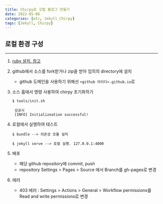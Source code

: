 ```yaml
---
title: Chirpy로 깃헙 블로그 만들기
date: 2022-05-06
categories: [etc, Jekyll_Chirpy]
tags: [Jekyll, Chirpy]
---
```


## 로컬 환경 구성

---

1. [ruby 설치. 참고](https://jekyllrb.com/docs/installation/)

2. github에서 소스를 fork받거나 zip을 받아 임의의 directory에 설치
   - github 도메인을 사용하기 위해선 `<github 아이디>.github.io`로
3. 소스 홈에서 명령 사용하여 chirpy 초기화하기

   ```shell
   $ tools/init.sh

    성공시
    [INFO] Initializeation successful!
   ```

4. 로컬에서 실행하여 테스트

   ```shell
   $ bundle --> 의존성 모듈 설치

   $ jekyll serve --> 로컬 실행. 127.0.0.1:4000
   ```

5. 배포

   - 해당 github repository에 commit, push
   - repository Settings > Pages > Source 에서 Branch를 gh-pages로 변경

6. 에러
   - 403 에러 : Settings > Actions > General > Workflow permissions를 Read and write permissions로 변경
